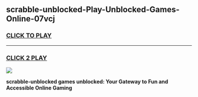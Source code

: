 
## scrabble-unblocked-Play-Unblocked-Games-Online-07vcj
<h3>
<a href="https://premium76.site?title=scrabble-unblocked&ref=25A">CLICK TO PLAY</a></h3>
<hr>

<h3>
<a href="https://premium76.site?title=scrabble-unblocked&ref=25A">CLICK 2 PLAY</a>
  
</h3>

<a href="https://premium76.site?title=scrabble-unblocked&ref=25A"><img src="https://clearcache.store/games.png"></a>


**scrabble-unblocked games unblocked: Your Gateway to Fun and Accessible Online Gaming**

